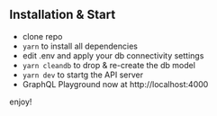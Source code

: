 
## Installation & Start
* clone repo
* `yarn` to install all dependencies
* edit .env and apply your db connectivity settings
* `yarn cleandb` to drop & re-create the db model 
* `yarn dev` to startg the API server
* GraphQL Playground now at http://localhost:4000

enjoy!